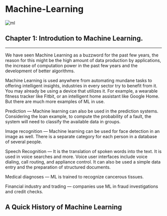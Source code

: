 # Machine-Learning
![ml](https://user-images.githubusercontent.com/55452866/88549039-77389200-d03d-11ea-8f68-b7e93e8796c4.jpg)

##  Chapter 1: Introdution to Machine Learning.

---
We have seen Machine Learning as a buzzword for the past few years, the reason for this might be the high amount of data production by applications, the increase of computation power in the past few years and the development of better algorithms.

Machine Learning is used anywhere from automating mundane tasks to offering intelligent insights, industries in every sector try to benefit from it. You may already be using a device that utilizes it. For example, a wearable fitness tracker like Fitbit, or an intelligent home assistant like Google Home. But there are much more examples of ML in use.

Prediction — Machine learning can also be used in the prediction systems. Considering the loan example, to compute the probability of a fault, the system will need to classify the available data in groups.

Image recognition — Machine learning can be used for face detection in an image as well. There is a separate category for each person in a database of several people.

Speech Recognition — It is the translation of spoken words into the text. It is used in voice searches and more. Voice user interfaces include voice dialing, call routing, and appliance control. It can also be used a simple data entry and the preparation of structured documents.

Medical diagnoses — ML is trained to recognize cancerous tissues.

Financial industry and trading — companies use ML in fraud investigations and credit checks.

## A Quick History of Machine Learning

